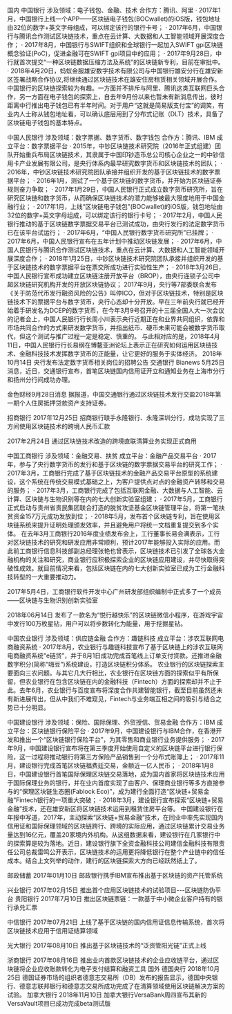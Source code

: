 
国内
中国银行
涉及领域：电子钱包、金融、技术
合作方：腾讯、阿里
· 2017年1月，中国银行上线一个APP——区块链电子钱包(BOCwallet)的iOS版，钱包地址由32位的数字+英文字母组成，可以绑定该行的银行卡号；
· 2017年6月，中国银行与腾讯合作测试区块链技术，重点在云计算、大数据和人工智能领域开展深度合作；
· 2017年8月，中国银行与SWIFT组织和全球银行一起加入SWIFT gpi区块链概念验证(PoC)，促进金融可在SWIFT gpi项目中的应用；
· 2017年9月28日，中行就首次提交“一种区块链数据压缩方法及系统”的区块链新专利，目前在审批中。
· 2018年4月20日，蚂蚁金服雄安数字技术有限公司与中国银行雄安分行在雄安新区签署战略合作协议,将继续通过区块链技术在雄安住房租赁相关领域开展合作。
中国银行的区块链探索较为有趣。一方面并不排斥与阿里、腾讯这类互联网巨头合作，另一方面在电子钱包的探索上，自去年9月份以来也暂未有新消息传出，彼时距离中行推出电子钱包已有半年时间。对于用户“这就是简易版支付宝”的调笑，有业内人士称从钱包地址看，可以确认底层用到了分布式记账（DLT）技术，具备了区块链电子钱包的基本特点。

中国人民银行
涉及领域：数字票据、数字货币、数字钱包
合作方：腾讯、IBM
成立平台：数字票据平台
· 2015年，中钞区块链技术研究院（2016年正式组建）团队开始重兵布局区块链技术，其隶属于中国印钞造币总公司核心企业之一的中钞信用卡产业发展有限公司，是央行体系内最早研究数字货币和区块链技术的团队；
· 2016年，中钞区块链技术研究院团队承接并组织开发的基于区块链技术的数字票据平台；
· 2016年1月，测试了一个基于区块链的数字货币，并开始为区块链证券规则奋力争取；
· 2017年1月29日，中国人民银行正式成立数字货币研究所，旨在研究区块链和数字货币，从而确保区块链技术的潜力能够被最大限度地用于中国金融行业；
· 2017年1月，上线“区块链电子钱包”(BOCwallet)的iOS版，钱包地址由32位的数字+英文字母组成，可以绑定该行的银行卡号；
· 2017年2月，中国人民银行推动的基于区块链数字票据交易平台已测试成功，由央行发行的法定数字货币已在该平台试运行；
· 2017年6月，“中国人民银行数字货币研究所”已挂牌；
· 2017年6月，中国人民银行宣布在五年计划中推动区块链发展；
· 2017年6月，中国人民银行与腾讯合作测试区块链技术，重点在云计算、大数据和人工智能领域开展深度合作；
· 2018年1月25日，中钞区块链技术研究院团队承接并组织开发的基于区块链技术的数字票据平台在票交所成功进行实验性生产；
· 2018年3月26日，中国人民银行宣布成功建立区块链注册开放平台（BROP），由央行连锁子公司中超区块链研究机构开发的开放区块链协议；
2017年9月，央行等7部委联合发布《关于防范代币发行融资风险的公告》叫停ICO，但对于区块链技术，特别是区块链技术下的票据平台与数字货币，央行心态却十分开放。早在三年前央行就已经开始着手研发名为DCEP的数字货币，在今年3月9号召开的十三届全国人大一次会议的记者会上，中国人民银行行长周小川表示央行近期正在和业界共同组织，依靠和市场共同合作的方式来研发数字货币，并指出纸币、硬币未来可能会被数字货币取代，但这个测试与推广过程一定是稳定、慎重的。
与此相对应的是，2018年4月11日，中国人民银行行长易纲在博鳌亚洲论坛上表示正在研究如何运用区块链技术、金融科技技术发挥数字货币的正能量，让它更好的服务于实体经济。
2018年10月14日 央行发布法定数字货币相关岗位的招聘公告
交通银行
Bianews 5月25日消息，近日，交通银行宣布，首笔区块链国内信用证开立和通知业务在上海市分行和扬州分行间成功办理。

金色财经9月28日消息 据报道，中国交通银行通过区块链技术发行交盈2018年第一期个人住房抵押贷款资产支持证券。

招商银行
2017年12月25日 招商银行联手永隆银行、永隆深圳分行，成功实现了三方间使用区块链技术的跨境人民币汇款

2017年2月24日 通过区块链技术改造的跨境直联清算业务实现正式商用

中国工商银行
涉及领域：金融交易、扶贫
成立平台：金融产品交易平台
· 2017年，参与了央行数字货币的发行和基于区块链的数字票据交易平台的研究工作；
· 2017年3月，工商银行完成了基于区块链技术的金融产品交易平台原型的系统建设，这个系统在传统交易模式基础之上，为客户提供点对点的金融资产转移和交易的服务；
· 2017年3月，工商银行完成了包括互联网金融、大数据与人工智能、云计算、区块链与生物识别等在内的七大创新实验室组建；
· 2017年5月，工商银行正式启动与贵州省贵民集团联合打造的脱贫攻坚基金区块链管理平台，将第一笔扶贫资金157万元成功发放到位；
· 2018年5月，发布首个区块链专利，旨在使用区块链系统来提升证明处理颁发效率，并且避免用户将统一文档重复提交到多个实体。
在去年3月工商银行2016年度业绩发布会上，工行董事长易会满表示，工行对区块链技术的研究和研发应用非常顺利，预计2017年能够投入实际的应用。而此前工商银行信息科技部副总经理张艳也曾表示，区块链技术已引发了全球各大金融机构的关注和研究，商业银行应积极探索企业的区块链应用建设，并尽快取得突破性成效。就目前情况来看，包括区块链在内的七大创新实验室已成为工行金融科技转型的一大重要推动力。


 2017年5月4日，工商银行软件开发中心广州研发部组织编制中正式多了一个成员——区块链与生物识别创新实验室

2018年06月14日 发布了一款名为“悦行越快乐”的区块链微信小程序，在游戏宇宙中发行100万枚星钻，用户可以将步数转化为能量，用于挖掘星钻。

中国农业银行
涉及领域：供应链金融
合作方：趣链科技
成立平台：涉农互联网电商融资系统
· 2017年8月，农业银行与趣链科技宣布了基于区块链上的涉农互联网电商融资系统“e链贷”，并于8月1日成功完成首笔线上订单支付贷款。还推进金融数字积分(简称“嗨豆”)系统建设，打造区块链积分体系。
农业银行的区块链探索主要面向三农问题。与其它几大行相比，农业银行在区块链方面的探索似乎有所保留，但农业银行在包含区块链在内的金融科技（Fintech）方面的探索却并不止于此。去年6月，农业银行与百度宣布将深度合作共建智能银行，截至目前虽然还未有新进展传出，但从中我们不难窥见，Fintech与业务端互相之间的吸引与结合之势已十分明显。

中国建设银行
涉及领域：保险、国际保理、外贸授信、贸易金融
合作方：IBM
成立平台：区块链银行保险平台
· 2017年9月，中国建设银行与IBM合作，在香港开发和推出一个“区块链银行保险平台”，为其零售和商业银行业务提供服务；
· 2017年9月，中国建设银行宣布将在第三季度开始使用自定义的区块链平台进行银行保险，这一过程将推动银行将第三方保险产品销售到一个分布式账簿上；
· 2017年11月，建设银行完成首笔区块链福费廷交易，金额近一亿人民币；
· 2018年1月8日，中国建设银行首笔国际保理区块链交易落地，成为国内首家将区块链技术应用于国际保理业务的银行，并在业内首度实现了由客户、保理商业银行等多方直接参与的“保理区块链生态圈(Fablock Eco)”，成为建行全面打造“区块链+贸易金融”Fintech银行的一项重大突破；
· 2018年3月，建设银行宣布探索“区块链+贸易金融”技术，还在雄安新区将区块链技术运用到租赁住房平台等。
中国建设银行在年报中写道，2017年，主动探索“区块链+贸易金融”技术，在同业中率先实现国内信用证和国际保理领域的区块链跨行、跨境的实际应用，通过区块链累计交易业务量达到16亿元，覆盖20家境内外机构。从这组数据来看，建设银行在几家银行中的探索算是较为落地。近日，建设银行旗下全资金融科技公司建信金融科技有限责任公司总裁雷鸣公开表示，区块链技术的运用更将降低银行在整个产业链中的信任成本。结合上文列举的动作，建行的区块链探索大方向已经跃然纸上了。

邮政储蓄
2017年01月10日 邮政银行携手IBM宣布推出基于区块链的资产托管系统

兴业银行
2017年02月15日 推出首个应用区块链技术的试验项目---区块链防伪平台
贵阳银行
2017年7月10日 推出区块链票链：一款基于中小微企业客户持有的银行承兑汇票

中信银行
2017年07月21日 上线了基于区块链的国内信用证信息传输系统，首次将区块链技术应用于信用证结算领域

光大银行
2017年08月10日 推出基于区块链技术的“泛资管阳光链”正式上线

浙商银行
2017年08月16日 推出业内首款区块链技术的企业应收链平台，通过区块链将企业应收账款转化为电子支付结算和融资工具
国外
德国央行
2018年10月25日 德国证券市场的组织者德意志交易所（DB）发布的报告显示，德国中央银行、德意志联邦银行和德意志交易所成功完成了在清算领域使用区块链解决方案的试验。
加拿大银行
2018年11月10日 加拿大银行VersaBank周四宣布其新的VersaVault项目已成功完成beta测试版
